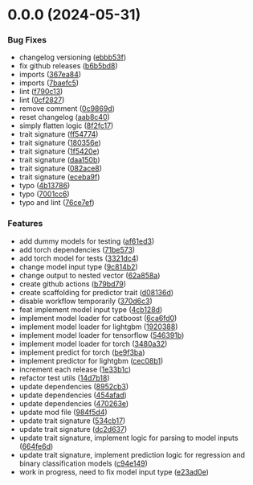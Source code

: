 # 0.0.0 (2024-05-31)


### Bug Fixes

* changelog versioning ([ebbb53f](https://github.com/gagansingh894/jams-rs/commit/ebbb53f63d616e848f5b178f847fdb8e1245903e))
* fix github releases ([b6b5bd8](https://github.com/gagansingh894/jams-rs/commit/b6b5bd86e8c03e1b50c916856bb1e19b6038fc26))
* imports ([367ea84](https://github.com/gagansingh894/jams-rs/commit/367ea841b3c17d1444944eefc377a10adeda3d0f))
* imports ([7baefc5](https://github.com/gagansingh894/jams-rs/commit/7baefc5465680baca27ce2f677dccdf4c21b6b4f))
* lint ([f790c13](https://github.com/gagansingh894/jams-rs/commit/f790c13d3830a3094d7fd89a92e8e7e465215d03))
* lint ([0cf2827](https://github.com/gagansingh894/jams-rs/commit/0cf2827f49dfc208f221077cbd278b85b8581c13))
* remove comment ([0c9869d](https://github.com/gagansingh894/jams-rs/commit/0c9869d32f83280ba3ec6b0ba29724962d2e5cf1))
* reset changelog ([aab8c40](https://github.com/gagansingh894/jams-rs/commit/aab8c40293bf5ee8e913dc4333c17a5f08d58140))
* simply flatten logic ([8f2fc17](https://github.com/gagansingh894/jams-rs/commit/8f2fc170b314627a69699b9f002198155803085f))
* trait signature ([ff54774](https://github.com/gagansingh894/jams-rs/commit/ff54774c2af9eb70b5dd9b604f15346e9aaa7aac))
* trait signature ([180356e](https://github.com/gagansingh894/jams-rs/commit/180356e5b0d055e219349aa493d3d4677c96f635))
* trait signature ([1f5420e](https://github.com/gagansingh894/jams-rs/commit/1f5420e3f4ea9d8b712a76fc1ddf78afa221d4f5))
* trait signature ([daa150b](https://github.com/gagansingh894/jams-rs/commit/daa150b3c315845e54fdde13c178b7bf4fb05456))
* trait signature ([082ace8](https://github.com/gagansingh894/jams-rs/commit/082ace878523ab8f6181aebab626c08aed7add5b))
* trait signature ([eceba9f](https://github.com/gagansingh894/jams-rs/commit/eceba9f9f424a750d4d2d313614506057fdef49d))
* typo ([4b13786](https://github.com/gagansingh894/jams-rs/commit/4b13786919cd2aa9bb51551d026f2014c8e92da8))
* typo ([7001cc6](https://github.com/gagansingh894/jams-rs/commit/7001cc6adcc7c024df249b24788a1f622c442afd))
* typo and lint ([76ce7ef](https://github.com/gagansingh894/jams-rs/commit/76ce7ef86bb0b371cc46652df2ca21fe078fcce9))


### Features

* add dummy models for testing ([af61ed3](https://github.com/gagansingh894/jams-rs/commit/af61ed3bd3b19504b56015d590397f58f1cd0b54))
* add torch dependencies ([71be573](https://github.com/gagansingh894/jams-rs/commit/71be5739aeca91c617b6b7fdd93da73ae8640f78))
* add torch model for tests ([3321dc4](https://github.com/gagansingh894/jams-rs/commit/3321dc412142b6bcb57b3dfdd89710a62ed82278))
* change model input type ([9c814b2](https://github.com/gagansingh894/jams-rs/commit/9c814b212bf4001a96e0ce03080e009970ba354c))
* change output to nested vector ([62a858a](https://github.com/gagansingh894/jams-rs/commit/62a858aca314f19fb013d2686809f195984848d1))
* create github actions ([b79bd79](https://github.com/gagansingh894/jams-rs/commit/b79bd79b4c96187c198f64725c3017ea5f3ba63a))
* create scaffolding for predictor trait ([d08136d](https://github.com/gagansingh894/jams-rs/commit/d08136d86f28928105debeb2b888b94225065637))
* disable workflow temporarily ([370d6c3](https://github.com/gagansingh894/jams-rs/commit/370d6c3440c40396fe97e0d7d7451f5178bfd80b))
* feat implement model input type ([4cb128d](https://github.com/gagansingh894/jams-rs/commit/4cb128d0119b9f07fc499987b92406485ae8db9d))
* implement model loader for catboost ([6ca6fd0](https://github.com/gagansingh894/jams-rs/commit/6ca6fd08f7c33040200f68c3398c464540050665))
* implement model loader for lightgbm ([1920388](https://github.com/gagansingh894/jams-rs/commit/1920388da27e0b39efd34624b939c2ed4bb6091c))
* implement model loader for tensorflow ([546391b](https://github.com/gagansingh894/jams-rs/commit/546391bc03dd394d67c6a84a8bd22ead5869e681))
* implement model loader for torch ([3480a32](https://github.com/gagansingh894/jams-rs/commit/3480a32a00dfcc03abb78291147902b4642b3d80))
* implement predict for torch ([be9f3ba](https://github.com/gagansingh894/jams-rs/commit/be9f3ba5495b110744c3c56f74adfb0701eb8c8a))
* implement predictor for lightgbm ([cec08b1](https://github.com/gagansingh894/jams-rs/commit/cec08b120e12c292aa5d1452ef17ade0c536b041))
* increment each release ([1e33b1c](https://github.com/gagansingh894/jams-rs/commit/1e33b1c3a2ab33834b8057d9a1347d90b67aa725))
* refactor test utils ([14d7b18](https://github.com/gagansingh894/jams-rs/commit/14d7b18a84c533532f8c64829861338839fbf82c))
* update dependencies ([8952cb3](https://github.com/gagansingh894/jams-rs/commit/8952cb37adb6ff14e5cb9e35092c91b4108e9d34))
* update dependencies ([454afad](https://github.com/gagansingh894/jams-rs/commit/454afad7a6bd1b5e5f5c7743b9b7872cc3f4965f))
* update dependencies ([470263e](https://github.com/gagansingh894/jams-rs/commit/470263e00c6356271e57892a5b14dab1a949b3e0))
* update mod file ([984f5d4](https://github.com/gagansingh894/jams-rs/commit/984f5d46c30975df7d2bb26a9430daae2948b030))
* update trait signature ([534cb17](https://github.com/gagansingh894/jams-rs/commit/534cb17e291bf1d9b5589882291583c712fbf1fe))
* update trait signature ([dc2d637](https://github.com/gagansingh894/jams-rs/commit/dc2d6375876fac3284200f970192940c8debf825))
* update trait signature, implement logic for parsing to model inputs ([664fe6d](https://github.com/gagansingh894/jams-rs/commit/664fe6d0ab669b712c144148cbd62c3423ac3386))
* update trait signature, implement prediction logic for regression and binary classification models ([c94e149](https://github.com/gagansingh894/jams-rs/commit/c94e1491989f26921d97b4f2bdfdfb6d2ffee348))
* work in progress, need to fix model input type ([e23ad0e](https://github.com/gagansingh894/jams-rs/commit/e23ad0e59fba49d86b3477763f5a624773fe76f7))
